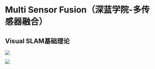 # Multi Sensor Fusion（深蓝学院-多传感器融合）

## Visual SLAM基础理论

![](images/image-20210508141900940.png)



![](images/1.jpg)